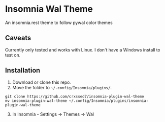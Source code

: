 # Insomnia Wal Theme

An insomnia.rest theme to follow pywal color themes

## Caveats

Currently only tested and works with Linux. I don't have a Windows install to test on.

## Installation

1. Download or clone this repo.
2. Move the folder to `~/.config/Insomnia/plugins/`.

```
git clone https://github.com/crxssed7/insomnia-plugin-wal-theme
mv insomnia-plugin-wal-theme ~/.config/Insomnia/plugins/insomnia-plugin-wal-theme
```

3. In Insomnia - Settings -> Themes -> Wal